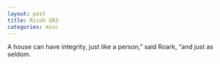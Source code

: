 ```yaml
---
layout: post
title: Ricoh GR3
categories: misc
---
```

A house can have integrity, just like a person,” said Roark, “and just as seldom.